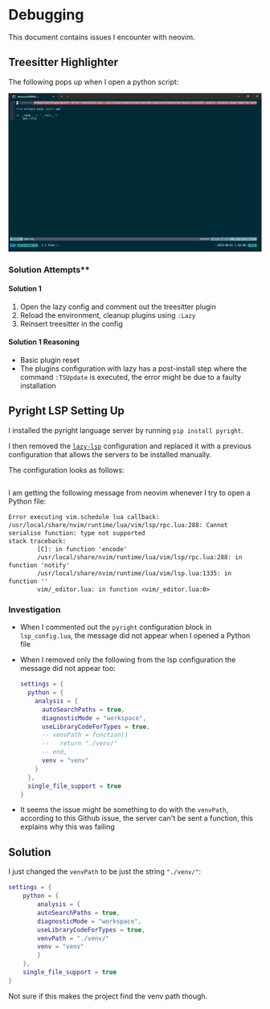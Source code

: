 # Debugging

This document contains issues I encounter with neovim.

## Treesitter Highlighter

The following pops up when I open a python script:

![Treesitter error](../images/treesitter-highlighter-error.png)

### Solution Attempts**

#### Solution 1

1. Open the lazy config and comment out the treesitter plugin
2. Reload the environment, cleanup plugins using `:Lazy`
3. Reinsert treesitter in the config

#### Solution 1 Reasoning

- Basic plugin reset
- The plugins configuration with lazy has a post-install step where the command `:TSUpdate` is executed, the error might be due to a faulty installation

## Pyright LSP Setting Up

I installed the pyright language server by running `pip install pyright`.

I then removed the [`lazy-lsp`](https://github.com/dundalek/lazy-lsp.nvim) configuration and replaced it with a previous configuration that allows the servers to be installed manually.

The configuration looks as follows:

```lua

```

I am getting the following message from neovim whenever I try to open a Python file:

```log
Error executing vim.schedule lua callback: /usr/local/share/nvim/runtime/lua/vim/lsp/rpc.lua:288: Cannot serialise function: type not supported
stack traceback:
        [C]: in function 'encode'
        /usr/local/share/nvim/runtime/lua/vim/lsp/rpc.lua:288: in function 'notify'
        /usr/local/share/nvim/runtime/lua/vim/lsp.lua:1335: in function ''
        vim/_editor.lua: in function <vim/_editor.lua:0>
```

### Investigation

- When I commented out the `pyright` configuration block in `lsp_config.lua`, the message did not appear when I opened a Python file
- When I removed only the following from the lsp configuration the message did not appear too:
  
  ```lua
  settings = {
    python = {
      analysis = {
        autoSearchPaths = true,
        diagnosticMode = "workspace",
        useLibraryCodeForTypes = true,
        -- venvPath = function()
        --   return "./venv/"
        -- end,
        venv = "venv"
      }
    },
    single_file_support = true
  }
  ```

- It seems the issue might be something to do with the `venvPath`, according to this Github issue, the server can't be sent a function, this explains why this was failing

## Solution

I just changed the `venvPath` to be just the string `"./venv/"`:

```lua
settings = {
    python = {
        analysis = {
        autoSearchPaths = true,
        diagnosticMode = "workspace",
        useLibraryCodeForTypes = true,
        venvPath = "./venv/"
        venv = "venv"
        }
    },
    single_file_support = true
}
```

Not sure if this makes the project find the venv path though.
